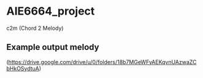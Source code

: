 # AIE6664_project
c2m (Chord 2 Melody)

## Example output melody
(https://drive.google.com/drive/u/0/folders/18b7MGeWFyAEKqvnUAzwaZCbHkOSydtuA)
